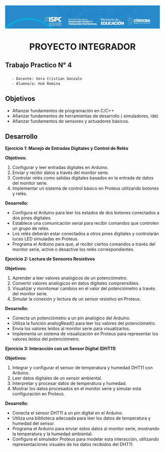 ![alt text](../src/encabezado.jpg)

# <p style="text-align: center;">PROYECTO INTEGRADOR</p>
## Trabajo Practico N° 4
### <p>  
       - Docente: Vera Cristian Gonzalo
       - Alumno/a: Huk Romina 
</P>

## Objetivos
- Afianzar fundamentos de programación en C/C++
- Afianzar fundamentos de herramientas de desarrollo (
simuladores, ide)
- Afianzar fundamentos de sensores y actuadores básicos.

## Desarrollo
__Ejercicio 1: Manejo de Entradas Digitales y Control de Relés__

__Objetivos:__
1. Configurar y leer entradas digitales en Arduino.
2. Enviar y recibir datos a través del monitor serie.
3. Controlar relés como salidas digitales basados en la entrada de datos del monitor serie.
4. Implementar un sistema de control básico en Proteus utilizando botones y relés.

__Desarrollo:__

- Configura el Arduino para leer los estados de dos botones conectados a dos pines digitales.
- Establece una comunicación serial para recibir comandos que controlen un grupo de relés.
- Los relés deberán estar conectados a otros pines digitales y controlarán luces LED simuladas en Proteus.
- Programa el Arduino para que, al recibir ciertos comandos a través del monitor serie, active o desactive los relés correspondientes.

__Ejercicio 2: Lectura de Sensores Resistivos__

__Objetivos:__
1. Aprender a leer valores analógicos de un potenciómetro.
2. Convertir valores analógicos en datos digitales comprensibles.
3. Visualizar y monitorear cambios en el valor del potenciómetro a
través del monitor serie.
4. Simular la conexión y lectura de un sensor resistivo en Proteus.

__Desarrollo:__
- Conecta un potenciómetro a un pin analógico del Arduino.
- Utiliza la función analogRead() para leer los valores del potenciómetro.
- Envía los valores leídos al monitor serie para visualizarlos.
- Implementa un sistema de visualización en Proteus para representar los valores leídos del potenciómetro.

__Ejercicio 3: Interacción con un Sensor Digital (DHT11)__

__Objetivos:__
1. Integrar y configurar el sensor de temperatura y humedad DHT11 con Arduino.
2. Leer datos digitales de un sensor ambiental.
3. Interpretar y procesar datos de temperatura y humedad.
4. Mostrar los datos procesados en el monitor serie y simular esta configuración en Proteus.

__Desarrollo:__
- Conecta el sensor DHT11 a un pin digital en el Arduino.
- Utiliza una biblioteca adecuada para leer los datos de temperatura y humedad del sensor.
- Programa el Arduino para enviar estos datos al monitor serie, mostrando la temperatura y la humedad ambiental.
- Configura el simulador Proteus para modelar esta interacción, utilizando representaciones visuales de los datos recibidos del DHT11.
